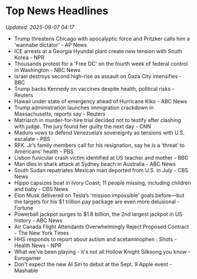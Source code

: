# Top News Headlines

_Updated: 2025-09-07 04:17_

- Trump threatens Chicago with apocalyptic force and Pritzker calls him a ‘wannabe dictator’ - AP News
- ICE arrests at a Georgia Hyundai plant create new tension with South Korea - NPR
- Thousands protest for a 'Free DC' on the fourth week of federal control in Washington - NBC News
- Israel destroys second high-rise as assault on Gaza City intensifies - BBC
- Trump backs Kennedy on vaccines despite health, political risks - Reuters
- Hawaii under state of emergency ahead of Hurricane Kiko - ABC News
- Trump administration launches immigration crackdown in Massachusetts, reports say - Reuters
- Matriarch in murder-for-hire trial decided not to testify after clashing with judge. The jury found her guilty the next day - CNN
- Maduro vows to defend Venezuela’s sovereignty as tensions with U.S. escalate - PBS
- RFK. Jr’s family members call for his resignation, say he is a ‘threat’ to Americans’ health - PBS
- Lisbon funicular crash victim identified at US teacher and mother - BBC
- Man dies in shark attack at Sydney beach in Australia - ABC News
- South Sudan repatriates Mexican man deported from U.S. in July - CBS News
- Hippo capsizes boat in Ivory Coast; 11 people missing, including children and baby - CBS News
- Elon Musk delivered on Tesla’s ‘mission impossible’ goals before—but the targets for his $1 trillion pay package are even more delusional - Fortune
- Powerball jackpot surges to $1.8 billion, the 2nd largest jackpot in US history - ABC News
- Air Canada Flight Attendants Overwhelmingly Reject Proposed Contract - The New York Times
- HHS responds to report about autism and acetaminophen : Shots - Health News - NPR
- What we've been playing - it's not all Hollow Knight Silksong you know - Eurogamer
- Don't expect the new AI Siri to debut at the Sept. 9 Apple event - Mashable